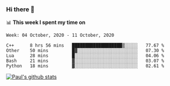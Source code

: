 ### Hi there 👋

📊 **This week I spent my time on**
<!--START_SECTION:waka-->
```text
Week: 04 October, 2020 - 11 October, 2020

C++      8 hrs 56 mins   ███████████████████▒░░░░░   77.67 % 
Other    50 mins         █▓░░░░░░░░░░░░░░░░░░░░░░░   07.30 % 
Lua      28 mins         █░░░░░░░░░░░░░░░░░░░░░░░░   04.06 % 
Bash     21 mins         ▓░░░░░░░░░░░░░░░░░░░░░░░░   03.07 % 
Python   18 mins         ▓░░░░░░░░░░░░░░░░░░░░░░░░   02.61 % 
```
<!--END_SECTION:waka-->


[![Paul's github stats](https://github-readme-stats.vercel.app/api?username=mickeyouyou&theme=dracula&show_icons=true)](https://github.com/anuraghazra/github-readme-stats)
